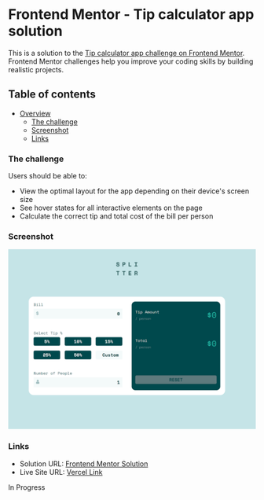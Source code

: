 # Frontend Mentor - Tip calculator app solution

This is a solution to the [Tip calculator app challenge on Frontend Mentor](https://www.frontendmentor.io/challenges/tip-calculator-app-ugJNGbJUX). Frontend Mentor challenges help you improve your coding skills by building realistic projects.

## Table of contents

- [Overview](#overview)
  - [The challenge](#the-challenge)
  - [Screenshot](#screenshot)
  - [Links](#links)

### The challenge

Users should be able to:

- View the optimal layout for the app depending on their device's screen size
- See hover states for all interactive elements on the page
- Calculate the correct tip and total cost of the bill per person

### Screenshot

![Screenshot of application](./src/assets/appPreview.png)

### Links

- Solution URL: [Frontend Mentor Solution](https://your-solution-url.com)
- Live Site URL: [Vercel Link](https://tip-calculator-pdqu3hhcr-cjislegit.vercel.app/)

In Progress
